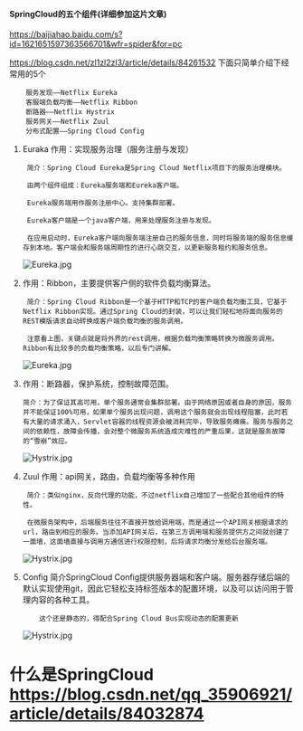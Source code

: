 ####   SpringCloud的五个组件(详细参加这片文章)
 https://baijiahao.baidu.com/s?id=1621651597363566701&wfr=spider&for=pc

 https://blog.csdn.net/zl1zl2zl3/article/details/84261532
下面只简单介绍下经常用的5个

        服务发现——Netflix Eureka
        客服端负载均衡——Netflix Ribbon
        断路器——Netflix Hystrix
        服务网关——Netflix Zuul
        分布式配置——Spring Cloud Config
1. Euraka 
        作用：实现服务治理（服务注册与发现）

        简介：Spring Cloud Eureka是Spring Cloud Netflix项目下的服务治理模块。

        由两个组件组成：Eureka服务端和Eureka客户端。

        Eureka服务端用作服务注册中心。支持集群部署。

        Eureka客户端是一个java客户端，用来处理服务注册与发现。

        在应用启动时，Eureka客户端向服务端注册自己的服务信息，同时将服务端的服务信息缓存到本地。客户端会和服务端周期性的进行心跳交互，以更新服务租约和服务信息。
    ![Eureka.jpg](../../img/Eureka.jpg)
2. 作用：Ribbon，主要提供客户侧的软件负载均衡算法。

        简介：Spring Cloud Ribbon是一个基于HTTP和TCP的客户端负载均衡工具，它基于Netflix Ribbon实现。通过Spring Cloud的封装，可以让我们轻松地将面向服务的REST模版请求自动转换成客户端负载均衡的服务调用。

        注意看上图，关键点就是将外界的rest调用，根据负载均衡策略转换为微服务调用。Ribbon有比较多的负载均衡策略，以后专门讲解。
      ![Eureka.jpg](../../img/Rabbon.jpg)
3.  作用：断路器，保护系统，控制故障范围。

        简介：为了保证其高可用，单个服务通常会集群部署。由于网络原因或者自身的原因，服务并不能保证100%可用，如果单个服务出现问题，调用这个服务就会出现线程阻塞，此时若有大量的请求涌入，Servlet容器的线程资源会被消耗完毕，导致服务瘫痪。服务与服务之间的依赖性，故障会传播，会对整个微服务系统造成灾难性的严重后果，这就是服务故障的“雪崩”效应。
    ![Hystrix.jpg](../../img/Hystrix.jpg)
4. Zuul 作用：api网关，路由，负载均衡等多种作用

        简介：类似nginx，反向代理的功能，不过netflix自己增加了一些配合其他组件的特性。

        在微服务架构中，后端服务往往不直接开放给调用端，而是通过一个API网关根据请求的url，路由到相应的服务。当添加API网关后，在第三方调用端和服务提供方之间就创建了一面墙，这面墙直接与调用方通信进行权限控制，后将请求均衡分发给后台服务端。
    ![Hystrix.jpg](../../img/Zuul.jpg)
5.  Config 
        简介SpringCloud Config提供服务器端和客户端。服务器存储后端的默认实现使用git，因此它轻松支持标签版本的配置环境，以及可以访问用于管理内容的各种工具。

            这个还是静态的，得配合Spring Cloud Bus实现动态的配置更新
     ![Hystrix.jpg](../../img/Config.jpg)

#   什么是SpringCloud   https://blog.csdn.net/qq_35906921/article/details/84032874